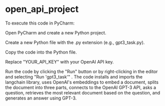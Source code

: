 # open_api_project
To execute this code in PyCharm:

Open PyCharm and create a new Python project.

Create a new Python file with the .py extension (e.g., gpt3_task.py).

Copy the code into the Python file.

Replace "YOUR_API_KEY" with your OpenAI API key.

Run the code by clicking the "Run" button or by right-clicking in the editor and selecting "Run 'gpt3_task'"
. The code installs and imports the langchain library, uses OpenAI's embeddings to embed a document, splits the document into three parts, connects to the OpenAI GPT-3 API, asks a question, retrieves the most relevant document based on the question, and generates an answer using GPT-3. 
